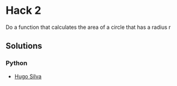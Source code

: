 # Hack 2

Do a function that calculates the area of ​​a circle that has a radius r

## Solutions
### Python 
* [Hugo Silva]()